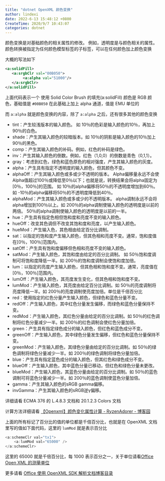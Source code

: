 ```yaml
---
title: "dotnet OpenXML 颜色变换"
author: lindexi
date: 2022-6-13 15:48:12 +0800
CreateTime: 2020/9/7 10:43:07
categories: dotnet
---
```


颜色变换是对基础颜色的相关属性的修改。 例如，透明度是与颜色相关的属性。 颜色转换被指定为任何颜色模型标签的子标签，可以在任何颜色加上颜色变换

<!--more-->


<!-- CreateTime:2020/9/7 10:43:07 -->



大概的写法如下

```xml
<a:solidFill>
   <a:srgbClr val="00B050">
        <a:alpha val="51000"/>
   </a:srgbClr>
</a:solidFill> 
```

上面代码表示一个 使用 Solid Color Brush 的填充(a:solidFill) 颜色是 RGB 颜色，基础值是 `#00B050` 在此基础上加上 alpha 通道，值是 EMU 单位的

而 `a:alpha` 就是颜色变换的内容，除了 `a:alpha` 之后，还有很多其他的颜色变换

- tint：产生较浅版本的输入颜色。 如 10％的色彩是输入颜色的10％，再加上90％的白色。
- shade：产生其输入颜色的较暗版本。如 10％的阴影是输入颜色的10％加上90％的黑色。
- comp：产生其输入颜色的补码。例如，红色的补码是绿色。
- inv：产生其输入颜色的倒数。例如，红色（1,0,0）的倒数是青色（0,1,1）。
- gray：考虑到红色，绿色和蓝色原色的相对强度，产生其输入颜色的灰度。
- alpha：产生具有指定不透明度的输入颜色，但其颜色不变。
- alphaOff：产生其输入颜色或多或少不透明的版本。 Alpha偏移量永远不会使Alpha值超过100％或降低至0％以下；也就是说，转换结果会将alpha固定为[0％，100％]的范围。 如 10％的alpha偏移将50％的不透明度增加到60％。如 -10％的alpha偏移将50％的不透明度降低到40％。
- alphaMod：产生其输入颜色或多或少的不透明版本。 alpha调制永远不会将alpha增加到100％以上。如 200％的alpha调制使输入颜色的透明度是以前的两倍。 50％的alpha调制使输入颜色的透明度是以前的一半。
- hue：产生具有指定色相但饱和度和亮度不变的输入颜色。
- hueOff：改变其色调但不改变其饱和度和亮度，以产生输入颜色。
- hueMod：产生输入色，其色相由给定百分比调制。
- sat：以指定的饱和度产生输入颜色，但其色相和亮度不变。通常，饱和度值在[0％，100％]范围内。
- satOff：产生具有饱和度偏移但色相和亮度不变的输入颜色。
- satMod：产生输入颜色，其饱和度由给定的百分比调制。 如 50％饱和度调制可将饱和度降低一半。如 200％的饱和度调制会使饱和度加倍。
- lum：以指定的亮度产生输入颜色，但其色相和饱和度不变。通常，亮度值在[0％，100％]范围内。
- lumOff：产生输入颜色，其亮度发生变化，但其色相和饱和度不变。
- lumMod：产生输入颜色，其亮度由给定百分比调制。如 50％的亮度调制将亮度降低一半。如 200％的亮度调制使亮度加倍。单位是千倍百分比
- red：使用指定的红色分量产生输入颜色，但绿色和蓝色分量不变。
- redOff：产生输入颜色，其中红色分量发生偏移，而绿色和蓝色分量保持不变。
- redMod：产生输入颜色，其红色分量由给定的百分比调制。如 50％的红色调制将红色分量减少一半。如 200％的红色调制会使红色分量加倍。
- green：产生具有指定绿色成分的输入颜色，但红色和蓝色成分不变。
- greenOff：产生输入颜色，其中绿色分量发生偏移，但红色和蓝色分量保持不变。
- greenMod：产生输入颜色，其绿色分量由给定的百分比调制。如 50％的绿色调制将绿色分量减少一半。如 200％的绿色调制将绿色分量加倍。
- blue：产生具有指定蓝色成分的输入颜色，但其红色和绿色成分不变。
- blueOff：产生输入颜色，其中蓝色分量已移动，但红色和绿色分量未更改。
- blueMod：产生输入颜色，其蓝色分量由给定的百分比调制。如 50％的蓝色调制可将蓝色分量减少一半。如 200％的蓝色调制使蓝色分量加倍。
- gamma：产生其输入颜色的sRGB gamma偏移。
- invGamma：产生其输入颜色的sRGB逆γ偏移。

详细请看 ECMA 376 的 L.4.8.3 文档和 20.1.2.3 Colors 文档

计算方法详细请看 [【Openxml】颜色变化属性计算 - RyzenAdorer - 博客园](https://www.cnblogs.com/ryzen/p/16370464.html )

上面的所有标记了百分比的值的单位都是千倍百分比，也就是在 OpenXML 文档里写的值如下面代码，这里的 `lumMod` 就是表示百分比

```csharp
<a:schemeClr val="tx1">
    <a:lumMod val="65000" />
</a:schemeClr>
```

这里的 65000 就是千倍百分比，每 1000 表示百分之一，关于单位请看[Office Open XML 的测量单位](https://blog.lindexi.com/post/Office-Open-XML-%E7%9A%84%E6%B5%8B%E9%87%8F%E5%8D%95%E4%BD%8D.html )

更多请看 [Office 使用 OpenXML SDK 解析文档博客目录](https://blog.lindexi.com/post/Office-%E4%BD%BF%E7%94%A8-OpenXML-SDK-%E8%A7%A3%E6%9E%90%E6%96%87%E6%A1%A3%E5%8D%9A%E5%AE%A2%E7%9B%AE%E5%BD%95.html )

